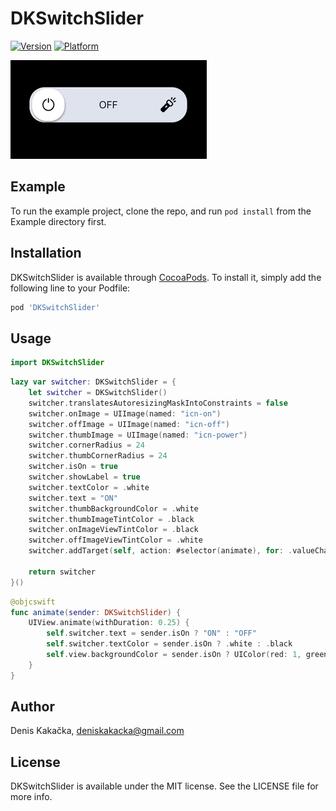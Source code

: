 # DKSwitchSlider

[![Version](https://img.shields.io/cocoapods/v/DKSwitchSlider.svg?style=flat)](https://cocoapods.org/pods/DKSwitchSlider)
[![Platform](https://img.shields.io/cocoapods/p/DKSwitchSlider.svg?style=flat)](https://cocoapods.org/pods/DKSwitchSlider)

![](_dkswitchslider.gif) 

## Example

To run the example project, clone the repo, and run `pod install` from the Example directory first.

## Installation

DKSwitchSlider is available through [CocoaPods](https://cocoapods.org). To install
it, simply add the following line to your Podfile:

```ruby
pod 'DKSwitchSlider'
```

## Usage

```swift
import DKSwitchSlider
```

```swift
lazy var switcher: DKSwitchSlider = {
    let switcher = DKSwitchSlider()
    switcher.translatesAutoresizingMaskIntoConstraints = false
    switcher.onImage = UIImage(named: "icn-on")
    switcher.offImage = UIImage(named: "icn-off")
    switcher.thumbImage = UIImage(named: "icn-power")
    switcher.cornerRadius = 24
    switcher.thumbCornerRadius = 24
    switcher.isOn = true
    switcher.showLabel = true
    switcher.textColor = .white
    switcher.text = "ON"
    switcher.thumbBackgroundColor = .white
    switcher.thumbImageTintColor = .black
    switcher.onImageViewTintColor = .black
    switcher.offImageViewTintColor = .white
    switcher.addTarget(self, action: #selector(animate), for: .valueChanged)

    return switcher
}()
```

```swift
@objcswift
func animate(sender: DKSwitchSlider) {
    UIView.animate(withDuration: 0.25) {
        self.switcher.text = sender.isOn ? "ON" : "OFF"
        self.switcher.textColor = sender.isOn ? .white : .black
        self.view.backgroundColor = sender.isOn ? UIColor(red: 1, green: 206/255, blue: 84/255, alpha: 1) : .black
    }
}
```

## Author

Denis Kakačka, deniskakacka@gmail.com

## License

DKSwitchSlider is available under the MIT license. See the LICENSE file for more info.
